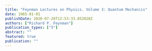 ```yaml
---
title: "Feynman Lectures on Physics. Volume 3: Quantum Mechancis"
date: 1965-01-01
publishDate: 2020-07-20T12:53:33.852028Z
authors: ["Richard P. Feynman"]
publication_types: ["5"]
abstract: ""
featured: true
publication: ""
---
```


